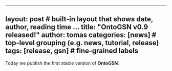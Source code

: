 <!--  _posts/25-04-17_intro-post.md  -->
---
layout: post          # built‑in layout that shows date, author, reading time …
title:  "OntoGSN v0.9 released!"
author: tomas
categories: [news]    # top‑level grouping (e.g. news, tutorial, release)
tags: [release, gsn]  # fine‑grained labels
---

Today we publish the first stable version of **OntoGSN**.  